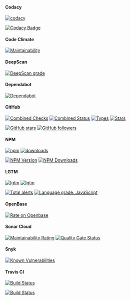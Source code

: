 #### Codacy

[![codacy](https://badgen.net/codacy/grade/e4e2ebf8e0914668866536a898370ad2)](https://github.com/vicisjs/vicis)

[![Codacy Badge](https://api.codacy.com/project/badge/Grade/e4e2ebf8e0914668866536a898370ad2)](https://www.codacy.com/manual/vicisjs/vicis?utm_source=github.com&amp;utm_medium=referral&amp;utm_content=vicisjs/vicis&amp;utm_campaign=Badge_Grade)

#### Code Climate

[![Maintainability](https://api.codeclimate.com/v1/badges/44f9b7b63ec7fab977bd/maintainability)](https://codeclimate.com/github/vicisjs/vicis/maintainability)

#### DeepScan

[![DeepScan grade](https://deepscan.io/api/teams/8453/projects/10651/branches/149676/badge/grade.svg)](https://deepscan.io/dashboard#view=project&tid=8453&pid=10651&bid=149676)

#### Dependabot

[![Dependabot](https://badgen.net/dependabot/vicisjs/vicis?&icon=dependabot)](https://github.com/vicisjs/vicis)

#### GitHub

[![Combined Checks](https://badgen.net/github/checks/vicisjs/vicis?&icon=github)](https://github.com/vicisjs/vicis)
[![Combined Status](https://badgen.net/github/status/vicisjs/vicis?&icon=github)](https://github.com/vicisjs/vicis)
[![Types](https://badgen.net/npm/types/vicis?&icon=typescript)](https://github.com/vicisjs/vicis/blob/master/dist/index.d.ts)
[![Stars](https://badgen.net/github/stars/vicisjs/vicis?&icon=github&label=stars&color=ffcc33)](https://github.com/vicisjs/vicis)

[![GitHub stars](https://img.shields.io/github/stars/vicisjs/vicis.svg?style=social&label=Star)](https://github.com/vicisjs/vicis)
[![GitHub followers](https://img.shields.io/github/followers/r37r0m0d3l.svg?style=social&label=Follow)](https://github.com/r37r0m0d3l)

#### NPM

[![npm](https://badgen.net/npm/v/vicis?&icon=npm)](https://www.npmjs.com/package/vicis)
[![downloads](https://badgen.net/npm/dt/vicis?&icon=terminal)](https://www.npmjs.com/package/vicis)

[![NPM Version](https://img.shields.io/npm/v/vicis.svg?style=flat)](https://www.npmjs.com/package/vicis)
[![NPM Downloads](https://img.shields.io/npm/dt/vicis.svg?style=flat)](https://www.npmjs.com/package/vicis)

#### LGTM

[![lgtm](https://badgen.net/lgtm/langs/g/vicisjs/vicis?&icon=lgtm)](https://lgtm.com/projects/g/vicisjs/vicis/alerts/)
[![lgtm](https://badgen.net/lgtm/grade/g/vicisjs/vicis?&icon=lgtm)](https://lgtm.com/projects/g/vicisjs/vicis/context:javascript)

[![Total alerts](https://img.shields.io/lgtm/alerts/g/vicisjs/vicis.svg?logo=lgtm&logoWidth=18)](https://lgtm.com/projects/g/vicisjs/vicis/alerts/)
[![Language grade: JavaScript](https://img.shields.io/lgtm/grade/javascript/g/vicisjs/vicis.svg?logo=lgtm&logoWidth=18)](https://lgtm.com/projects/g/vicisjs/vicis/context:javascript)

#### OpenBase

[![Rate on Openbase](https://badges.openbase.io/js/rating/vicis.svg)](https://openbase.io/js/vicis?utm_source=embedded&utm_medium=badge&utm_campaign=rate-badge)

#### Sonar Cloud

[![Maintainability Rating](https://sonarcloud.io/api/project_badges/measure?project=r37r0m0d3l_vicis&metric=sqale_rating)](https://sonarcloud.io/dashboard?id=r37r0m0d3l_vicis)
[![Quality Gate Status](https://sonarcloud.io/api/project_badges/measure?project=r37r0m0d3l_vicis&metric=alert_status)](https://sonarcloud.io/dashboard?id=r37r0m0d3l_vicis)

#### Snyk

[![Known Vulnerabilities](https://snyk.io/test/github/vicisjs/vicis/badge.svg)](https://snyk.io/test/github/vicisjs/vicis)

#### Travis CI

[![Build Status](https://badgen.net/travis/vicisjs/vicis)](https://travis-ci.com/vicisjs/vicis)

[![Build Status](https://travis-ci.com/vicisjs/vicis.svg?branch=master)](https://travis-ci.org/vicisjs/vicis)
